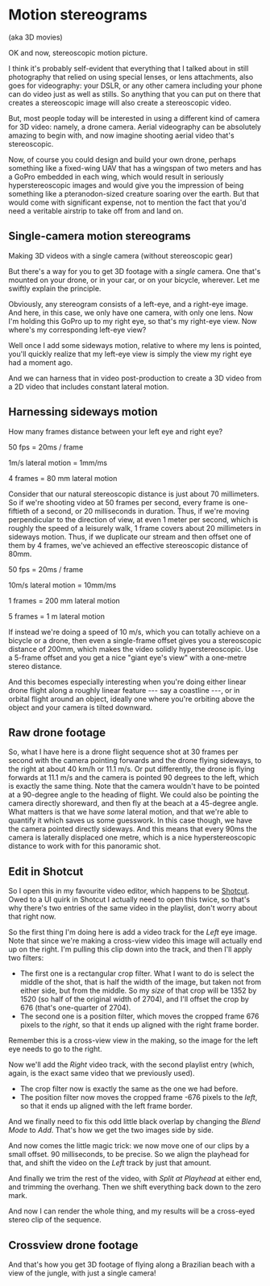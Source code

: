 # Motion stereograms
(aka 3D movies)

<!-- Note -->
OK and now, stereoscopic motion picture.

I think it's probably self-evident that everything that I talked about
in still photography that relied on using special lenses, or lens
attachments, also goes for videography: your DSLR, or any other camera
including your phone can do video just as well as stills. So anything
that you can put on there that creates a stereoscopic image will also
create a stereoscopic video.

But, most people today will be interested in using a different kind of
camera for 3D video: namely, a drone camera. Aerial videography can be
absolutely amazing to begin with, and now imagine shooting aerial
video that's stereoscopic.

Now, of course you could design and build your own drone, perhaps
something like a fixed-wing UAV that has a wingspan of two meters and
has a GoPro embedded in each wing, which would result in seriously
hyperstereoscopic images and would give you the impression of being
something like a pteranodon-sized creature soaring over the earth. But
that would come with significant expense, not to mention the fact that
you'd need a veritable airstrip to take off from and land on.


## Single-camera motion stereograms
Making 3D videos with a single camera (without stereoscopic gear)

<!-- Note -->
But there's a way for you to get 3D footage with a *single*
camera. One that's mounted on your drone, or in your car, or on your
bicycle, wherever. Let me swiftly explain the principle.

Obviously, any stereogram consists of a left-eye, and a right-eye
image. And here, in this case, we only have one camera, with only one
lens. Now I'm holding this GoPro up to my right eye, so that's my
right-eye view. Now where's my corresponding left-eye view?

Well once I add some sideways motion, relative to where my lens is
pointed, you'll quickly realize that my left-eye view is simply the
view my right eye had a moment ago.

And we can harness that in video post-production to create a 3D video
from a 2D video that includes constant lateral motion.


## Harnessing sideways motion
How many frames distance between your left eye and right eye?


50 fps = 20ms / frame

1m/s lateral motion = 1mm/ms <!-- .element class="fragment" -->

4 frames = 80 mm lateral motion <!-- .element class="fragment" -->

<!-- Note -->
Consider that our natural stereoscopic distance is just about 70
millimeters. So if we're shooting video at 50 frames per second, every
frame is one-fiftieth of a second, or 20 milliseconds in
duration. Thus, if we're moving perpendicular to the direction of
view, at even 1 meter per second, which is roughly the speed of a
leisurely walk, 1 frame covers about 20 millimeters in sideways
motion. Thus, if we duplicate our stream and then offset one of them
by 4 frames, we've achieved an effective stereoscopic distance of
80mm.


50 fps = 20ms / frame

10m/s lateral motion = 10mm/ms <!-- .element class="fragment" -->

1 frames = 200 mm lateral motion <!-- .element class="fragment" -->

5 frames = 1 m lateral motion <!-- .element class="fragment" -->

<!-- Note -->
If instead we're doing a speed of 10 m/s, which you can totally
achieve on a bicycle or a drone, then even a single-frame offset gives
you a stereoscopic distance of 200mm, which makes the video solidly
hyperstereoscopic. Use a 5-frame offset and you get a nice "giant
eye's view" with a one-metre stereo distance.

And this becomes especially interesting when you're doing either
linear drone flight along a roughly linear feature --- say a coastline
---, or in orbital flight around an object, ideally one where you're
orbiting above the object and your camera is tilted downward. 


<!-- .slide: data-background-iframe="https://www.youtube.com/embed/s_zxsEnbEZI?enablejsapi=1&modestbranding=1&rel=0&loop=1&playlist=s_zxsEnbEZI" data-autoplay -->
## Raw drone footage <!-- .element class="hidden" -->

<!-- Note -->
So, what I have here is a drone flight sequence shot at 30 frames
per second with the camera pointing forwards and the drone flying
sideways, to the right at about 40 km/h or 11.1 m/s. Or put differently, the
drone is flying forwards at 11.1 m/s and the camera is pointed 90
degrees to the left, which is exactly the same thing. Note that the
camera wouldn't have to be pointed at a 90-degree angle to the
heading of flight. We could also be pointing the camera directly
shoreward, and then fly at the beach at a 45-degree angle. What matters is
that we have *some* lateral motion, and that we're able to quantify it
which saves us some guesswork. In this case though, we have the camera
pointed directly sideways. And this means that every 90ms the
camera is laterally displaced one metre, which is a nice
hyperstereoscopic distance to work with for this panoramic shot.


<!-- .slide: data-background-iframe="https://www.youtube.com/embed/RmcPmzyezO8?enablejsapi=1&modestbranding=1&rel=0&loop=1&playlist=RmcPmzyezO8" data-autoplay data-timing="320" -->
## Edit in Shotcut <!-- .element class="hidden" -->

<!-- Note -->
So I open this in my favourite video editor, which happens to be
[Shotcut](https://shotcut.org/). Owed to a UI quirk in Shotcut I
actually need to open this twice, so that's why there's two entries of
the same video in the playlist, don't worry about that right now.

So the first thing I'm doing here is add a video track for the *Left*
eye image. Note that since we're making a cross-view video this image
will actually end up on the right. I'm pulling this clip down into the
track, and then I'll apply two filters:

* The first one is a rectangular crop filter. What I want to do is
  select the middle of the shot, that is half the width of the image,
  but taken not from either side, but from the middle. So my *size* of
  that crop will be 1352 by 1520 (so half of the original width of
  2704), and I'll offset the crop by 676 (that's one-quarter of 2704).
* The second one is a position filter, which moves the cropped frame
  676 pixels to the *right*, so that it ends up aligned with the right
  frame border.

Remember this is a cross-view view in the making, so the image for
the left eye needs to go to the right.

Now we'll add the *Right* video track, with the second playlist entry
(which, again, is the exact same video that we previously used).

* The crop filter now is exactly the same as the one we had before.
* The position filter now moves the cropped frame -676 pixels to the
  *left*, so that it ends up aligned with the left frame border.

And we finally need to fix this odd little black overlap by changing
the *Blend Mode* to *Add*. That's how we get the two images side by
side.

And now comes the little magic trick: we now move one of our clips by
a small offset. 90 milliseconds, to be precise. So we align the
playhead for that, and shift the video on the *Left* track by
just that amount.

And finally we trim the rest of the video, with *Split at Playhead* at
either end, and trimming the overhang. Then we shift everything back
down to the zero mark.

And now I can render the whole thing, and my results will be a
cross-eyed stereo clip of the sequence.


<!-- .slide: data-background-iframe="https://www.youtube.com/embed/ffeLyJHD8C8?enablejsapi=1&modestbranding=1&rel=0&loop=1&playlist=ffeLyJHD8C8" data-autoplay data-timing="120" -->
## Crossview drone footage <!-- .element class="hidden" -->

<!-- Note -->
And that's how you get 3D footage of flying along a Brazilian beach
with a view of the jungle, with just a single camera!
